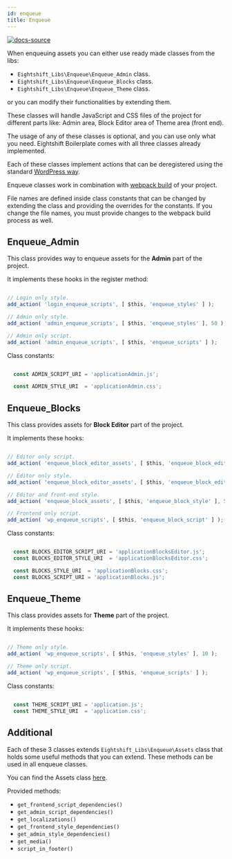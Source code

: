 ```yaml
---
id: enqueue
title: Enqueue
---
```


[![docs-source](https://img.shields.io/badge/source-eigthshift--libs-blue?style=for-the-badge&logo=php&labelColor=2a2a2a)](https://github.com/infinum/eightshift-libs/tree/v2.0.0/src/enqueue)

When enqueuing assets you can either use ready made classes from the libs:

* `Eightshift_Libs\Enqueue\Enqueue_Admin` class.
* `Eightshift_Libs\Enqueue\Enqueue_Blocks` class.
* `Eightshift_Libs\Enqueue\Enqueue_Theme` class.

or you can modify their functionalities by extending them.

These classes will handle JavaScript and CSS files of the project for different parts like: Admin area, Block Editor area of Theme area (front end).

The usage of any of these classes is optional, and you can use only what you need. Eightshift Boilerplate comes with all three classes already implemented.

Each of these classes implement actions that can be deregistered using the standard [WordPress way](https://developer.wordpress.org/reference/functions/remove_action/).

Enqueue classes work in combination with [webpack build](/docs/legacy/v4/advanced/webpack) of your project.

File names are defined inside class constants that can be changed by extending the class and providing the overrides for the constants. If you change the file names, you must provide changes to the webpack build process as well.

## Enqueue_Admin

This class provides way to enqueue assets for the **Admin** part of the project.

It implements these hooks in the register method:
```js

// Login only style.
add_action( 'login_enqueue_scripts', [ $this, 'enqueue_styles' ] );

// Admin only style.
add_action( 'admin_enqueue_scripts', [ $this, 'enqueue_styles' ], 50 );

// Admin only script.
add_action( 'admin_enqueue_scripts', [ $this, 'enqueue_scripts' ] );
```

Class constants:
```js

  const ADMIN_SCRIPT_URI = 'applicationAdmin.js';

  const ADMIN_STYLE_URI  = 'applicationAdmin.css';
```

## Enqueue_Blocks

This class provides assets for **Block Editor** part of the project.

It implements these hooks:
```js

// Editor only script.
add_action( 'enqueue_block_editor_assets', [ $this, 'enqueue_block_editor_script' ] );

// Editor only style.
add_action( 'enqueue_block_editor_assets', [ $this, 'enqueue_block_editor_style' ], 50 );

// Editor and front-end style.
add_action( 'enqueue_block_assets', [ $this, 'enqueue_block_style' ], 50 );

// Frontend only script.
add_action( 'wp_enqueue_scripts', [ $this, 'enqueue_block_script' ] );
```

Class constants:
```js

  const BLOCKS_EDITOR_SCRIPT_URI = 'applicationBlocksEditor.js';
  const BLOCKS_EDITOR_STYLE_URI  = 'applicationBlocksEditor.css';

  const BLOCKS_STYLE_URI  = 'applicationBlocks.css';
  const BLOCKS_SCRIPT_URI = 'applicationBlocks.js';
```

## Enqueue_Theme

This class provides assets for **Theme** part of the project.

It implements these hooks:
```js

// Theme only style.
add_action( 'wp_enqueue_scripts', [ $this, 'enqueue_styles' ], 10 );

// Theme only script.
add_action( 'wp_enqueue_scripts', [ $this, 'enqueue_scripts' ] );
```

Class constants:
```js

  const THEME_SCRIPT_URI = 'application.js';
  const THEME_STYLE_URI  = 'application.css';
```

## Additional

Each of these 3 classes extends `Eightshift_Libs\Enqueue\Assets` class that holds some useful methods that you can extend. These methods can be used in all enqueue classes.

You can find the Assets class [here](https://github.com/infinum/eightshift-libs/tree/v2.0.0/src/enqueue).

Provided methods:

* `get_frontend_script_dependencies()`
* `get_admin_script_dependencies()`
* `get_localizations()`
* `get_frontend_style_dependencies()`
* `get_admin_style_dependencies()`
* `get_media()`
* `script_in_footer()`
